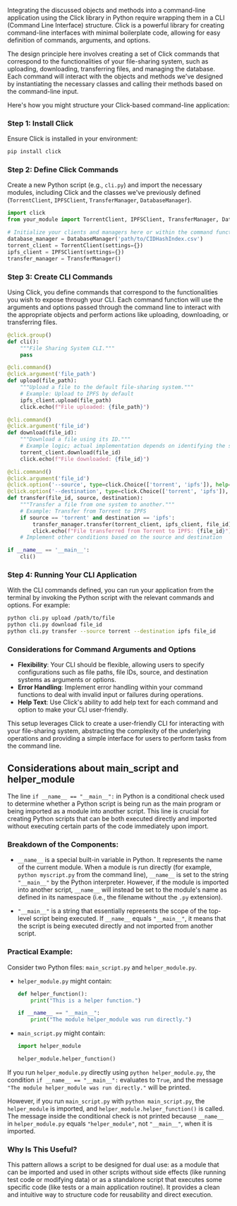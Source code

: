 Integrating the discussed objects and methods into a command-line application using the Click library in Python require wrapping them in a CLI (Command Line Interface) structure. Click is a powerful library for creating command-line interfaces with minimal boilerplate code, allowing for easy definition of commands, arguments, and options.

The design principle here involves creating a set of Click commands that correspond to the functionalities of your file-sharing system, such as uploading, downloading, transferring files, and managing the database. Each command will interact with the objects and methods we've designed by instantiating the necessary classes and calling their methods based on the command-line input.

Here's how you might structure your Click-based command-line application:

### Step 1: Install Click

Ensure Click is installed in your environment:

```bash
pip install click
```

### Step 2: Define Click Commands

Create a new Python script (e.g., `cli.py`) and import the necessary modules, including Click and the classes we've previously defined (`TorrentClient`, `IPFSClient`, `TransferManager`, `DatabaseManager`).

```python
import click
from your_module import TorrentClient, IPFSClient, TransferManager, DatabaseManager

# Initialize your clients and managers here or within the command functions
database_manager = DatabaseManager('path/to/CIDHashIndex.csv')
torrent_client = TorrentClient(settings={})
ipfs_client = IPFSClient(settings={})
transfer_manager = TransferManager()
```

### Step 3: Create CLI Commands

Using Click, you define commands that correspond to the functionalities you wish to expose through your CLI. Each command function will use the arguments and options passed through the command line to interact with the appropriate objects and perform actions like uploading, downloading, or transferring files.

```python
@click.group()
def cli():
    """File Sharing System CLI."""
    pass

@cli.command()
@click.argument('file_path')
def upload(file_path):
    """Upload a file to the default file-sharing system."""
    # Example: Upload to IPFS by default
    ipfs_client.upload(file_path)
    click.echo(f"File uploaded: {file_path}")

@cli.command()
@click.argument('file_id')
def download(file_id):
    """Download a file using its ID."""
    # Example logic; actual implementation depends on identifying the system from the ID
    torrent_client.download(file_id)
    click.echo(f"File downloaded: {file_id}")

@cli.command()
@click.argument('file_id')
@click.option('--source', type=click.Choice(['torrent', 'ipfs']), help="Source file system.")
@click.option('--destination', type=click.Choice(['torrent', 'ipfs']), help="Destination file system.")
def transfer(file_id, source, destination):
    """Transfer a file from one system to another."""
    # Example: Transfer from Torrent to IPFS
    if source == 'torrent' and destination == 'ipfs':
        transfer_manager.transfer(torrent_client, ipfs_client, file_id)
        click.echo(f"File transferred from Torrent to IPFS: {file_id}")
    # Implement other conditions based on the source and destination

if __name__ == '__main__':
    cli()
```

### Step 4: Running Your CLI Application

With the CLI commands defined, you can run your application from the terminal by invoking the Python script with the relevant commands and options. For example:

```bash
python cli.py upload /path/to/file
python cli.py download file_id
python cli.py transfer --source torrent --destination ipfs file_id
```

### Considerations for Command Arguments and Options

- **Flexibility**: Your CLI should be flexible, allowing users to specify configurations such as file paths, file IDs, source, and destination systems as arguments or options.
- **Error Handling**: Implement error handling within your command functions to deal with invalid input or failures during operations.
- **Help Text**: Use Click's ability to add help text for each command and option to make your CLI user-friendly.

This setup leverages Click to create a user-friendly CLI for interacting with your file-sharing system, abstracting the complexity of the underlying operations and providing a simple interface for users to perform tasks from the command line.

## Considerations about main_script and helper_module

The line `if __name__ == "__main__":` in Python is a conditional check used to determine whether a Python script is being run as the main program or being imported as a module into another script. This line is crucial for creating Python scripts that can be both executed directly and imported without executing certain parts of the code immediately upon import.

### Breakdown of the Components:

- `__name__` is a special built-in variable in Python. It represents the name of the current module. When a module is run directly (for example, `python myscript.py` from the command line), `__name__` is set to the string `"__main__"` by the Python interpreter. However, if the module is imported into another script, `__name__` will instead be set to the module's name as defined in its namespace (i.e., the filename without the `.py` extension).
  
- `"__main__"` is a string that essentially represents the scope of the top-level script being executed. If `__name__` equals `"__main__"`, it means that the script is being executed directly and not imported from another script.

### Practical Example:

Consider two Python files: `main_script.py` and `helper_module.py`.

- `helper_module.py` might contain:
  ```python
  def helper_function():
      print("This is a helper function.")

  if __name__ == "__main__":
      print("The module helper_module was run directly.")
  ```

- `main_script.py` might contain:
  ```python
  import helper_module

  helper_module.helper_function()
  ```

If you run `helper_module.py` directly using `python helper_module.py`, the condition `if __name__ == "__main__":` evaluates to `True`, and the message `"The module helper_module was run directly."` will be printed.

However, if you run `main_script.py` with `python main_script.py`, the `helper_module` is imported, and `helper_module.helper_function()` is called. The message inside the conditional check is not printed because `__name__` in `helper_module.py` equals `"helper_module"`, not `"__main__"`, when it is imported.

### Why Is This Useful?

This pattern allows a script to be designed for dual use: as a module that can be imported and used in other scripts without side effects (like running test code or modifying data) or as a standalone script that executes some specific code (like tests or a main application routine). It provides a clean and intuitive way to structure code for reusability and direct execution.

